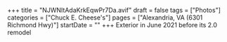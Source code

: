 +++
title = "NJWNItAdaKrkEqwPr7Da.avif"
draft = false
tags = ["Photos"]
categories = ["Chuck E. Cheese's"]
pages = ["Alexandria, VA (6301 Richmond Hwy)"]
startDate = ""
+++
Exterior in June 2021 before its 2.0 remodel
